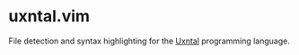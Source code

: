 # uxntal.vim

File detection and syntax highlighting for the [Uxntal][uxntal] programming language.

[uxntal]: https://wiki.xxiivv.com/site/uxntal.html
